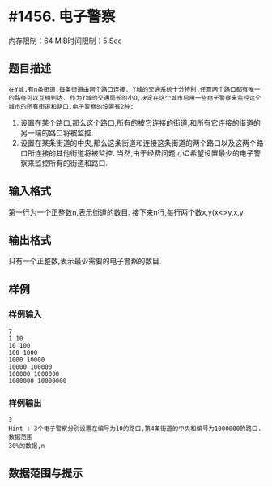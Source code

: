 # #1456. 电子警察

内存限制：64 MiB时间限制：5 Sec

## 题目描述


    在Y城,有n条街道,每条街道由两个路口连接. Y城的交通系统十分特别,任意两个路口都有唯一的路径可以互相到达. 作为Y城的交通局长的小O,决定在这个城市启用一些电子警察来监控这个城市的所有街道和路口.电子警察的设置有2种:
1)	设置在某个路口,那么这个路口,所有的被它连接的街道,和所有它连接的街道的另一端的路口将被监控.
2)	设置在某条街道的中央,那么这条街道和连接这条街道的两个路口以及这两个路口所连接的其他街道将被监控.
     当然,由于经费问题,小O希望设置最少的电子警察来监控所有的街道和路口.

## 输入格式

第一行为一个正整数n,表示街道的数目.
接下来n行,每行两个数x,y(x<>y,x,y

## 输出格式

只有一个正整数,表示最少需要的电子警察的数目.

## 样例

### 样例输入

    
    7
    1 10
    10 100
    100 1000
    1000 10000
    10000 100000
    100000 1000000
    1000000 10000000  
    
    

### 样例输出

    
    3
    Hint : 3个电子警察分别设置在编号为10的路口,第4条街道的中央和编号为1000000的路口.
    数据范围
    30%的数据,n
    

## 数据范围与提示
